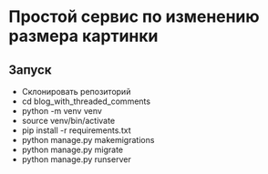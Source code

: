 # Простой сервис по изменению размера картинки

## Запуск
* Склонировать репозиторий
* cd blog_with_threaded_comments
* python -m venv venv
* source venv/bin/activate
* pip install -r requirements.txt
* python manage.py makemigrations
* python manage.py migrate
* python manage.py runserver